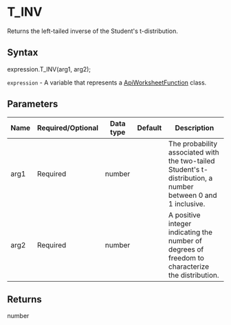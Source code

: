 # T_INV

Returns the left-tailed inverse of the Student's t-distribution.

## Syntax

expression.T_INV(arg1, arg2);

`expression` - A variable that represents a [ApiWorksheetFunction](../ApiWorksheetFunction.md) class.

## Parameters

| **Name** | **Required/Optional** | **Data type** | **Default** | **Description** |
| ------------- | ------------- | ------------- | ------------- | ------------- |
| arg1 | Required | number |  | The probability associated with the two-tailed Student's t-distribution, a number between 0 and 1 inclusive. |
| arg2 | Required | number |  | A positive integer indicating the number of degrees of freedom to characterize the distribution. |

## Returns

number